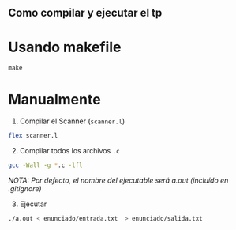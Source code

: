 ## Como compilar y ejecutar el tp

# Usando makefile
```
make
```

# Manualmente
1. Compilar el Scanner (`scanner.l`)
```bash
flex scanner.l
```

2. Compilar todos los archivos `.c`
```bash
gcc -Wall -g *.c -lfl
```
*NOTA: Por defecto, el nombre del ejecutable será a.out (incluído en .gitignore)*

3. Ejecutar
```bash
./a.out < enunciado/entrada.txt  > enunciado/salida.txt 
```